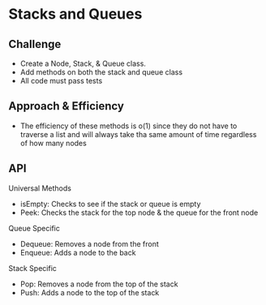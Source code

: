 # Stacks and Queues
<!-- Short summary or background information -->

## Challenge
<!-- Description of the challenge --> 
- Create a Node, Stack, & Queue class. 
- Add methods on both the stack and queue class
- All code must pass tests

## Approach & Efficiency
<!-- What approach did you take? Why? What is the Big O space/time for this approach? -->
- The efficiency of these methods is o(1) since they do not have to traverse a list and will always take tha same amount of time regardless of how many nodes

## API
<!-- Description of each method publicly available to your Stack and Queue-->
Universal Methods
- isEmpty: Checks to see if the stack or queue is empty
- Peek: Checks the stack for the top node & the queue for the front node

Queue Specific
- Dequeue: Removes a node from the front
- Enqueue: Adds a node to the back

Stack Specific
- Pop: Removes a node from the top of the stack
- Push: Adds a node to the top of the stack